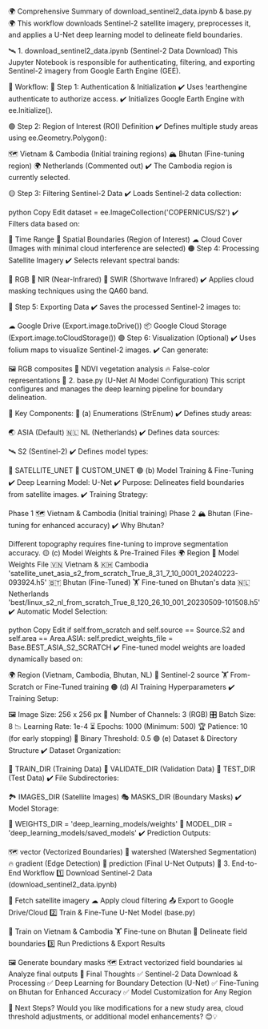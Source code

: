 🌍 Comprehensive Summary of download_sentinel2_data.ipynb & base.py 🌍
This workflow downloads Sentinel-2 satellite imagery, preprocesses it, and applies a U-Net deep learning model to delineate field boundaries.

🛰️ 1. download_sentinel2_data.ipynb (Sentinel-2 Data Download)
This Jupyter Notebook is responsible for authenticating, filtering, and exporting Sentinel-2 imagery from Google Earth Engine (GEE).

🔹 Workflow:
🔵 Step 1: Authentication & Initialization
✔️ Uses !earthengine authenticate to authorize access.
✔️ Initializes Google Earth Engine with ee.Initialize().

🟢 Step 2: Region of Interest (ROI) Definition
✔️ Defines multiple study areas using ee.Geometry.Polygon():

🗺 Vietnam & Cambodia (Initial training regions)
🏔 Bhutan (Fine-tuning region)
🌍 Netherlands (Commented out)
✔️ The Cambodia region is currently selected.

🟡 Step 3: Filtering Sentinel-2 Data
✔️ Loads Sentinel-2 data collection:

python
Copy
Edit
dataset = ee.ImageCollection('COPERNICUS/S2')
✔️ Filters data based on:

📅 Time Range
📍 Spatial Boundaries (Region of Interest)
☁ Cloud Cover (Images with minimal cloud interference are selected)
🟠 Step 4: Processing Satellite Imagery
✔️ Selects relevant spectral bands:

🔴 RGB
🌿 NIR (Near-Infrared)
🔵 SWIR (Shortwave Infrared)
✔️ Applies cloud masking techniques using the QA60 band.

🔴 Step 5: Exporting Data
✔️ Saves the processed Sentinel-2 images to:

☁ Google Drive (Export.image.toDrive())
📦 Google Cloud Storage (Export.image.toCloudStorage())
🟣 Step 6: Visualization (Optional)
✔️ Uses folium maps to visualize Sentinel-2 images.
✔️ Can generate:

🖼 RGB composites
🌿 NDVI vegetation analysis
🔥 False-color representations
🤖 2. base.py (U-Net AI Model Configuration)
This script configures and manages the deep learning pipeline for boundary delineation.

🔹 Key Components:
🔵 (a) Enumerations (StrEnum)
✔️ Defines study areas:

🌏 ASIA (Default)
🇳🇱 NL (Netherlands)
✔️ Defines data sources:

🛰 S2 (Sentinel-2)
✔️ Defines model types:

🧠 SATELLITE_UNET
🔬 CUSTOM_UNET
🟢 (b) Model Training & Fine-Tuning
✔️ Deep Learning Model: U-Net
✔️ Purpose: Delineates field boundaries from satellite images.
✔️ Training Strategy:

Phase 1 🗺 Vietnam & Cambodia (Initial training)
Phase 2 🏔 Bhutan (Fine-tuning for enhanced accuracy)
✔️ Why Bhutan?

Different topography requires fine-tuning to improve segmentation accuracy.
🟡 (c) Model Weights & Pre-Trained Files
🌍 Region	📂 Model Weights File
🇻🇳 Vietnam & 🇰🇭 Cambodia	'satellite_unet_asia_s2_from_scratch_True_8_31_7_10_0001_20240223-093924.h5'
🇧🇹 Bhutan (Fine-Tuned)	🏋 Fine-tuned on Bhutan's data
🇳🇱 Netherlands	'best/linux_s2_nl_from_scratch_True_8_120_26_10_001_20230509-101508.h5'
✔️ Automatic Model Selection:

python
Copy
Edit
if self.from_scratch and self.source == Source.S2 and self.area == Area.ASIA:
    self.predict_weights_file = Base.BEST_ASIA_S2_SCRATCH
✔️ Fine-tuned model weights are loaded dynamically based on:

🌍 Region (Vietnam, Cambodia, Bhutan, NL)
📡 Sentinel-2 source
🏋 From-Scratch or Fine-Tuned training
🟠 (d) AI Training Hyperparameters
✔️ Training Setup:

🖼 Image Size: 256 x 256 px
📡 Number of Channels: 3 (RGB)
🎛 Batch Size: 8
📉 Learning Rate: 1e-4
⏳ Epochs: 1000 (Minimum: 500)
🏆 Patience: 10 (for early stopping)
🎯 Binary Threshold: 0.5
🟣 (e) Dataset & Directory Structure
✔️ Dataset Organization:

📂 TRAIN_DIR (Training Data)
📂 VALIDATE_DIR (Validation Data)
📂 TEST_DIR (Test Data)
✔️ File Subdirectories:

🏞 IMAGES_DIR (Satellite Images)
🎭 MASKS_DIR (Boundary Masks)
✔️ Model Storage:

📁 WEIGHTS_DIR = 'deep_learning_models/weights'
📁 MODEL_DIR = 'deep_learning_models/saved_models'
✔️ Prediction Outputs:

🗺 vector (Vectorized Boundaries)
🌊 watershed (Watershed Segmentation)
🔥 gradient (Edge Detection)
🎯 prediction (Final U-Net Outputs)
🚀 3. End-to-End Workflow
1️⃣ Download Sentinel-2 Data (download_sentinel2_data.ipynb)

🔄 Fetch satellite imagery
☁ Apply cloud filtering
📤 Export to Google Drive/Cloud
2️⃣ Train & Fine-Tune U-Net Model (base.py)

🧠 Train on Vietnam & Cambodia
🏋 Fine-tune on Bhutan
🎯 Delineate field boundaries
3️⃣ Run Predictions & Export Results

🖼 Generate boundary masks
🗺 Extract vectorized field boundaries
📊 Analyze final outputs
🎯 Final Thoughts
✅ Sentinel-2 Data Download & Processing
✅ Deep Learning for Boundary Detection (U-Net)
✅ Fine-Tuning on Bhutan for Enhanced Accuracy
✅ Model Customization for Any Region

🚀 Next Steps?
Would you like modifications for a new study area, cloud threshold adjustments, or additional model enhancements? 😊💡
